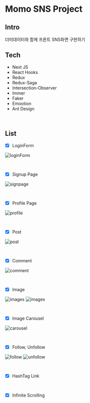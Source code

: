 # Momo SNS Project

## Intro

더미데이터와 함께 프론트 SNS화면 구현하기

## Tech

- Next JS
- React Hooks
- Redux
- Redux-Saga
- Intersection-Observer
- Immer
- Faker
- Emootion
- Ant Design

<br />

## List

- [x] LoginForm

![loginForm](public/images//loginForm.JPG)

<br />

- [x] Signup Page

![signpage](public/images/signup.JPG)

<br />

- [x] Profile Page

![profile](public/images/profile.JPG)

<br />

- [x] Post

![post](public/images/post.JPG)

<br />

- [x] Comment

![comment](public/images/comment.JPG)

<br />

- [x] Image

![images](public/images/two.JPG)
![images](public/images/three.JPG)

<br />

- [x] Image Carousel

![carousel](public/images/carousel.JPG)

<br />

- [x] Follow, Unfollow

![follow](public/images/follow.png)
![unfollow](public/images/unfollow.png)

<br />

- [x] HashTag Link

<br />

- [x] Infinite Scrolling
